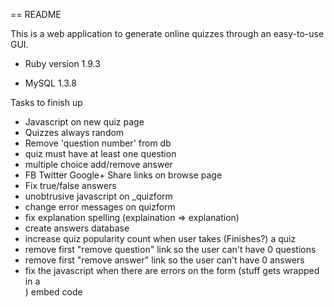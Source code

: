 == README

This is a web application to generate online quizzes through an easy-to-use GUI.

* Ruby version 1.9.3

* MySQL 1.3.8

Tasks to finish up

- Javascript on new quiz page
- Quizzes always random
- Remove 'question number' from db
- quiz must have at least one question
- multiple choice add/remove answer
- FB Twitter Google+ Share links on browse page
- Fix true/false answers
- unobtrusive javascript on _quizform
- change error messages on quizform
- fix explanation spelling (explaination => explanation)
- create answers database
- increase quiz popularity count when user takes (Finishes?) a quiz
- remove first "remove question" link so the user can't have 0 questions
- remove first "remove answer" link so the user can't have 0 answers
- fix the javascript when there are errors on the form (stuff gets wrapped in a <div class="errors">)
embed code